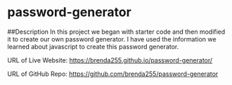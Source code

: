 # password-generator
##Description
In this project we began with starter code and then modified it to create our own password generator. I have used the information we learned about javascript to create this password generator. 

URL of Live Website: 
https://brenda255.github.io/password-generator/ 

URL of GitHub Repo: 
https://github.com/brenda255/password-generator  

